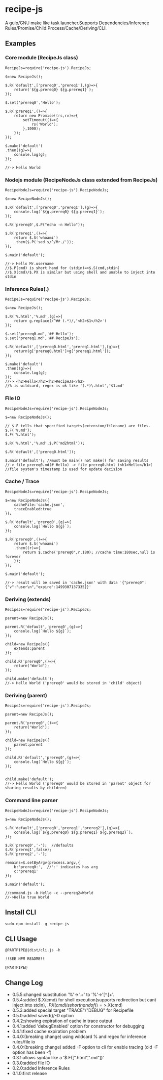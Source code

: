 recipe-js
==========

A gulp/GNU make like task launcher.Supports Dependencies/Inference Rules/Promise/Child Process/Cache/Deriving/CLI.

## Examples
### Core module (RecipeJs class)

```
RecipeJs=require('recipe-js').RecipeJs;

$=new RecipeJs();

$.R('default',['prereq0','prereq1'],(g)=>{
	return(`${g.prereq0} ${g.prereq1}`);
});

$.set('prereq0','Hello');

$.R('prereq1',()=>{
	return new Promise((rs,rv)=>{
		setTimeout(()=>{
			rs('World');
		},1000);
	});
});

$.make('default')
.then((g)=>{
	console.log(g);
});

//-> Hello World
```

### Nodejs module (RecipeNodeJs class extended from RecipeJs)

```
RecipeNodeJs=require('recipe-js').RecipeNodeJs;

$=new RecipeNodeJs();

$.R('default',['prereq0','prereq1'],(g)=>{
	console.log(`${g.prereq0} ${g.prereq1}`);
});

$.R('prereq0',$.P("echo -n Hello"));

$.R('prereq1',()=>{
	return $.S('whoami')
	.then($.P('sed s/^/Mr./'));
});

$.main('default');

//-> Hello Mr.username
//$.P(cmd) is short hand for (stdin)=>$.S(cmd,stdin)
//$.X(cmd)/$.PX is similar but using shell and unable to inject into stdin
```

### Inference Rules(.)

```
RecipeJs=require('recipe-js').RecipeJs;

$=new RecipeJs(); 

$.R('%.html','%.md',(g)=>{
	return g.replace(/^## (.*)/,'<h2>$1</h2>')
});

$.set('prereq0.md','## Hello');
$.set('prereq1.md','## RecipeJs');

$.R('default',['prereq0.html','prereq1.html'],(g)=>{
	return(g['prereq0.html']+g['prereq1.html']);
});

$.make('default')
.then((g)=>{
	console.log(g);
});
//-> <h2>Hello</h2><h2>RecipeJs</h2>
//% is wildcard, regex is ok like '(.*)\.html','$1.md'
```

### File IO

```
RecipeNodeJs=require('recipe-js').RecipeNodeJs;

$=new RecipeNodeJs(); 

// $.F tells that specified targets(extension/filename) are files.
$.F('%.md');
$.F('%.html');

$.R('%.html','%.md',$.P('md2html'));

$.R('default',['prereq0.html']);

$.main('default'); //must be main() not make() for saving results
//-> file prereq0.md(# Hello) -> file prereq0.html (<h1>Hello</h1>) 
//file system's timestamp is used for update decision
```

### Cache / Trace

```
RecipeNodeJs=require('recipe-js').RecipeNodeJs;

$=new RecipeNodeJs({
	cacheFile:'cache.json',
	traceEnabled:true
});

$.R('default','prereq0',(g)=>{
	console.log(`Hello ${g}`);
});

$.R('prereq0',()=>{
	return $.S('whoami')
	.then((r)=>{
		return $.cache('prereq0',r,180); //cache time:180sec,null is forever
	});
});

$.main('default'); 

//-> result will be saved in 'cache.json' with data '{"prereq0":{"v":"user\n","expire":1499307137335}}'
```

### Deriving (extends)

```
RecipeJs=require('recipe-js').RecipeJs;

parent=new RecipeJs(); 

parent.R('default','prereq0',(g)=>{
	console.log(`Hello ${g}`);
});

child=new RecipeJs({
	extends:parent
}); 

child.R('prereq0',()=>{
	return('World');
});

child.make('default'); 
//-> Hello World ('prereq0' would be stored in 'child' object)
```
### Deriving (parent)

```
RecipeJs=require('recipe-js').RecipeJs;

parent=new RecipeJs(); 

parent.R('prereq0',()=>{
	return('World');
});

child=new RecipeJs({
	parent:parent
}); 

child.R('default','prereq0',(g)=>{
	console.log(`Hello ${g}`);
});


child.make('default'); 
//-> Hello World ('prereq0' would be stored in 'parent' object for sharing results by children)
```

### Command line parser

```
RecipeNodeJs=require('recipe-js').RecipeNodeJs;

$=new RecipeNodeJs();

$.R('default',['prereq0','prereq1','prereq2'],(g)=>{
	console.log(`${g.prereq0} ${g.prereq1} ${g.prereq2}`);
});

$.R('prereq0','-');  //defaults
$.R('prereq1',false);
$.R('prereq2','-');

remains=$.setByArgv(process.argv,{
	b:'prereq0:',  //':' indicates has arg
	c:'prereq1'
});

$.main('default');

//command.js -b Hello -c --prereq2=World
//->Hello true World
```

## Install CLI

```
sudo npm install -g recipe-js
```

## CLI Usage

```
@PARTPIPE@|dist/cli.js -h

!!SEE NPM README!!

@PARTPIPE@
```

## Change Log

- 0.5.5:changed substitution '%'->'.+' to '%'->'[^.]+'.
- 0.5.4:added $.X(cmd) for shell execution(supports redirection but cant inject into stdin), $.PX(cmd) is shorthand of ()=>$.X(cmd)
- 0.5.3:added special target "TRACE"/"DEBUG" for Recipefile
- 0.5.0:added saved()/-D option
- 0.4.2:showing expiration of cache in trace output
- 0.4.1:added 'debugEnabled' option for constructor for debugging
- 0.4.1:fixed cache expiration problem
- 0.4.0:(breaking change) using wildcard %  and regex for inference rules/file io
- 0.4.0:(breaking change) added -F option to cli for enable tracing (old -F option has been -f)
- 0.3.1:allows syntax like a '$.F([".html",".md"])'
- 0.3.0:added file IO
- 0.2.0:added Inference Rules
- 0.1.0:first release

